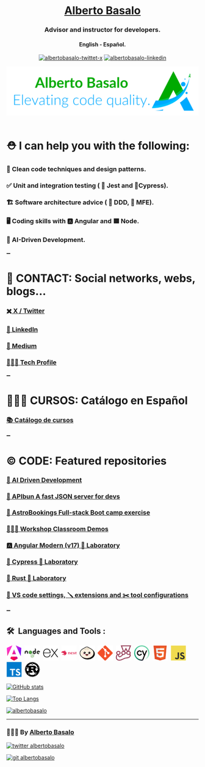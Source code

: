 <header>
  <h1 align="center"><a href="https://albertobasalo.dev" target="_blank">Alberto Basalo</a></h1>
  <h3 align="center">Advisor and instructor for developers.</h3>
  <h4 align="center">English - Español.</h4>
  <p align="center">
   <a href="https://twitter.com/albertobasalo" target="_blank"><img src="https://img.shields.io/twitter/follow/albertobasalo?logo=twitter&style=for-the-badge" alt="albertobasalo-twittet-x" /></a>     
   <a href="https://www.linkedin.com/comm/mynetwork/discovery-see-all?usecase=PEOPLE_FOLLOWS&followMember=albertobasalo" target="_blank"><img src="https://img.shields.io/badge/contacto-LinkedIn-blue?style=for-the-badge" alt="albertobasalo-linkedin" /></a>
  </p>
  <p align="center">
    <a href="https://albertobasalo.dev/" target="_blank"><img src="https://github.com/AlbertoBasalo/albertobasalo/raw/master/git-hub_banner.png" alt="albertobasalo-linkedin" /></a>
  </p>
</header>

# ⛑️ I can help you with the following:

### 🍋 Clean code techniques and design patterns.

### ✅ Unit and integration testing ( 🧪 Jest and 🌲Cypress).

### 🏗️ Software architecture advice ( 👔 DDD, 🧱 MFE).

### 🖥️ Coding skills with 🅰️ Angular and 🟩 Node.

### 🤖 AI-Driven Development.

➖

# 📧 CONTACT: Social networks, webs, blogs...

### [✖️ **X** / Twitter](https://twitter.com/albertobasalo)

### [🤝 LinkedIn](https://www.linkedin.com/in/albertobasalo/)

### [📗 Medium](https://albertobasalo.medium.com/)

### [🧑🏼‍💻 Tech Profile](https://albertobasalo.dev/)

➖

# 🧑🏼‍🎓 CURSOS: Catálogo en Español

### [📚 Catálogo de cursos](https://albertobasalo.notion.site/Cursos-6bbb54cf42354a2591725158691ff051)

➖

# ©️ CODE: Featured repositories

### [🤖 AI Driven Development](https://github.com/AlbertoBasalo/aidd)

### [🥖 APIbun A fast JSON server for devs](https://github.com/AlbertoBasalo/api_bun)

### [🚀 AstroBookings Full-stack Boot camp exercise ](https://github.com/astrobookings)

### [🧑🏼‍🏫 Workshop Classroom Demos](https://github.com/CursosAlbertoBasalo)

### [🅰️ Angular Modern (v17) 🧫 Laboratory](https://github.com/AlbertoBasalo/ng-lab)

### [🌲 Cypress 🧫 Laboratory](https://github.com/AlbertoBasalo/cy-lab)

### [🦀 Rust 🧫 Laboratory](https://github.com/AlbertoBasalo/rs-lab)

### [🧰 VS code settings, 🪛 extensions and ✂️ tool configurations](https://github.com/AlbertoBasalo/dotfiles)

➖

## 🛠 &nbsp;Languages and Tools :

<p>
<img src="https://github.com/devicons/devicon/blob/master/icons/angular/angular-original.svg" title="Angular" alt="Angular" width="40" height="40"/>&nbsp;
<img src="https://github.com/devicons/devicon/blob/master/icons/nodejs/nodejs-original-wordmark.svg" title="NodeJS" alt="NodeJS" width="40" height="40"/>&nbsp;
<img src="https://github.com/devicons/devicon/blob/master/icons/express/express-original.svg" title="Express" alt="Express" width="40" height="40"/>&nbsp;
<img src="https://github.com/devicons/devicon/blob/master/icons/nestjs/nestjs-original-wordmark.svg" title="NestJS" alt="NestJS" width="40" height="40"/>&nbsp;
<img src="https://github.com/devicons/devicon/blob/master/icons/bun/bun-original.svg" title="bun" alt="nest" width="40" height="40"/>&nbsp;
<img src="https://github.com/devicons/devicon/blob/master/icons/git/git-original.svg" title="git" alt="git" width="40" height="40"/>&nbsp;
<img src="https://github.com/devicons/devicon/blob/master/icons/jest/jest-plain.svg" title="jest" alt="jest" width="40" height="40"/>&nbsp;
<img src="https://github.com/devicons/devicon/blob/master/icons/cypressio/cypressio-original.svg" title="Cypress" alt="Cypress" width="40" height="40"/>&nbsp;
<img src="https://github.com/devicons/devicon/blob/master/icons/html5/html5-original.svg" title="HTML5" alt="HTML" width="40" height="40"/>&nbsp;
<img src="https://github.com/devicons/devicon/blob/master/icons/javascript/javascript-original.svg" title="JavaScript" alt="JavaScript" width="40" height="40"/>&nbsp;
<img src="https://github.com/devicons/devicon/blob/master/icons/typescript/typescript-plain.svg" title="typescript" alt="typescript" width="40" height="40"/>&nbsp;
<img src="https://github.com/devicons/devicon/blob/master/icons/rust/rust-original.svg" title="typescript" alt="typescript" width="40" height="40"/>&nbsp;
</p>

[![GitHub stats](https://github-readme-stats.vercel.app/api?username=albertobasalo)](https://github.com/albertobasalo)

[![Top Langs](https://github-readme-stats.vercel.app/api/top-langs/?username=albertobasalo)](https://github.com/albertobasalo)

<p align="left">
  <a href="https://github.com/ryo-ma/github-profile-trophy">
    <img src="https://github-profile-trophy.vercel.app/?username=albertobasalo" alt="albertobasalo" />
  </a>
</p>

---

<footer>
  <h3>🧑🏼‍💻 By <a href="https://albertobasalo.dev" target="_blank">Alberto Basalo</a> </h3>
  <p>
    <a href="https://twitter.com/albertobasalo" target="_blank">
      <img src="https://img.shields.io/twitter/follow/albertobasalo?logo=twitter&style=for-the-badge" alt="twitter albertobasalo" />
    </a>
  </p>
  <p>
    <a href="https://github.com/albertobasalo" target="_blank">
      <img 
        src="https://img.shields.io/github/followers/albertobasalo?logo=github&label=profile albertobasalo&style=for-the-badge" alt="git albertobasalo" />
    </a>
  </p>
</footer>
